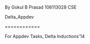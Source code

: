 By Gokul B Prasad
106113028
CSE


Delta_Appdev


============

For Appdev Tasks, Delta Inductions'14
